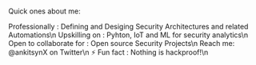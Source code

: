 ### 
Quick ones about me:

Professionally : Defining and Desiging Security Architectures and related Automations\n
Upskilling on :  Pyhton, IoT and ML for security analytics\n
Open to collaborate for : Open source Security Projects\n
Reach me: @ankitsynX on Twitter\n
⚡ Fun fact : Nothing is hackproof!\n


<!--
**ankitsynx/ankitsynx** is a ✨ _special_ ✨ repository because its `README.md` (this file) appears on your GitHub profile.
-->

